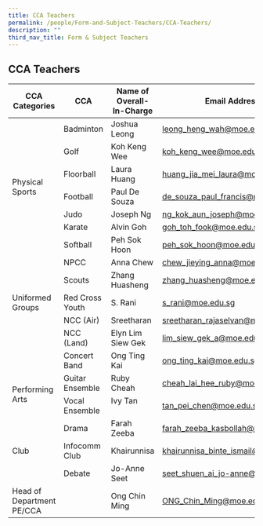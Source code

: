 ```yaml
---
title: CCA Teachers
permalink: /people/Form-and-Subject-Teachers/CCA-Teachers/
description: ""
third_nav_title: Form & Subject Teachers
---
```

## CCA Teachers

<table>
  <thead>
    <tr>
      <th>CCA Categories</th>
      <th>CCA</th>
      <th>Name of Overall-In-Charge</th>
      <th>Email Address</th>
    </tr>
  </thead>
  <tbody>
    <tr>
      <td rowspan="7">Physical Sports</td>
      <td>Badminton</td>
      <td>Joshua Leong</td>
      <td>
        <a href="mailto:leong_heng_wah@moe.edu.sg">leong_heng_wah@moe.edu.sg</a>
      </td>
    </tr>
    <tr>
      <td>Golf</td>
      <td>Koh Keng Wee</td>
      <td>
        <a href="mailto:koh_keng_wee@moe.edu.sg">koh_keng_wee@moe.edu.sg</a>
      </td>
    </tr>
    <tr>
      <td>Floorball</td>
      <td>Laura Huang</td>
      <td>
        <a href="mailto:huang_jia_mei_laura@moe.edu.sg">huang_jia_mei_laura@moe.edu.sg</a><br>
      </td>
    </tr>
    <tr>
      <td>Football</td>
      <td>Paul De Souza</td>
      <td>
        <a href="mailto:de_souza_paul_francis@moe.edu.sg">de_souza_paul_francis@moe.edu.sg</a><br>
      </td>
    </tr>
    <tr>
      <td>Judo</td>
      <td>Joseph Ng</td>
      <td>
        <a href="mailto:ng_kok_aun_joseph@moe.edu.sg">ng_kok_aun_joseph@moe.edu.sg</a>
      </td>
    </tr>
    <tr>
      <td>Karate</td>
      <td>Alvin Goh</td>
      <td>
        <a href="mailto:goh_toh_fook@moe.edu.sg">goh_toh_fook@moe.edu.sg</a>
      </td>
    </tr>
    <tr>
      <td>Softball</td>
      <td>Peh Sok Hoon</td>
      <td>
        <a href="mailto:peh_sok_hoon@moe.edu.sg">peh_sok_hoon@moe.edu.sg</a><br>
      </td>
    </tr>
    <tr>
      <td rowspan="5">Uniformed Groups</td>
      <td>NPCC</td>
      <td>Anna Chew</td>
      <td>
        <a href="mailto:chew_jieying_anna@moe.edu.sg">chew_jieying_anna@moe.edu.sg</a>
      </td>
    </tr>
    <tr>
      <td>Scouts</td>
      <td>Zhang Huasheng</td>
      <td>
        <a href="mailto:zhang_huasheng@moe.edu.sg">zhang_huasheng@moe.edu.sg</a><br>
      </td>
    </tr>
    <tr>
      <td>Red Cross Youth</td>
      <td>S. Rani</td>
      <td>
        <a href="mailto:s_rani@moe.edu.sg">s_rani@moe.edu.sg</a>
      </td>
    </tr>
    <tr>
      <td>NCC (Air)</td>
      <td>Sreetharan</td>
      <td>
        <a href="mailto:sreetharan_rajaselvan@moe.edu.sg">sreetharan_rajaselvan@moe.edu.sg</a>
      </td>
    </tr>
    <tr>
      <td>NCC (Land)</td>
      <td>Elyn Lim Siew Gek</td>
      <td>
        <a href="mailto:lim_siew_gek_a@moe.edu.sg">lim_siew_gek_a@moe.edu.sg</a>
      </td>
    </tr>
    <tr>
      <td rowspan="4">Performing Arts</td>
      <td>Concert Band</td>
      <td>Ong Ting Kai</td>
      <td>
        <a href="mailto:ong_ting_kai@moe.edu.sg">ong_ting_kai@moe.edu.sg</a>
      </td>
    </tr>
    <tr>
      <td>Guitar Ensemble</td>
      <td>Ruby Cheah</td>
      <td>
        <a href="mailto:cheah_lai_hee_ruby@moe.edu.sg">cheah_lai_hee_ruby@moe.edu.sg</a>
      </td>
    </tr>
    <tr>
      <td>Vocal Ensemble</td>
      <td>Ivy Tan<br>
      <br></td>
      <td>
        <a href="mailto:tan_pei_chen@moe.edu.sg">tan_pei_chen@moe.edu.sg</a>
      </td>
    </tr>
    <tr>
      <td>Drama</td>
      <td>Farah Zeeba</td>
      <td>
        <a href="mailto:farah_zeeba_kasbollah@moe.edu.sg">farah_zeeba_kasbollah@moe.edu.sg</a><br>
      </td>
    </tr>
    <tr>
      <td>Club</td>
      <td>Infocomm Club</td>
      <td>Khairunnisa</td>
      <td>
        <a href="mailto:khairunnisa_binte_ismail@moe.edu.sg">khairunnisa_binte_ismail@moe.edu.sg</a>
      </td>
    </tr>
    <tr>
      <td></td>
      <td>Debate</td>
      <td>Jo-Anne Seet</td>
      <td>
        <a href="mailto:seet_shuen_ai_jo-anne@moe.edu.sg">seet_shuen_ai_jo-anne@moe.edu.sg</a>
      </td>
      <td></td>
    </tr>
    <tr>
      <td>Head of Department PE/CCA</td>
      <td></td>
      <td>Ong Chin Ming</td>
      <td>
        <a href="mailto:ONG_Chin_Ming@moe.edu.sg">ONG_Chin_Ming@moe.edu.sg</a>
      </td>
    </tr>
  </tbody>
</table>